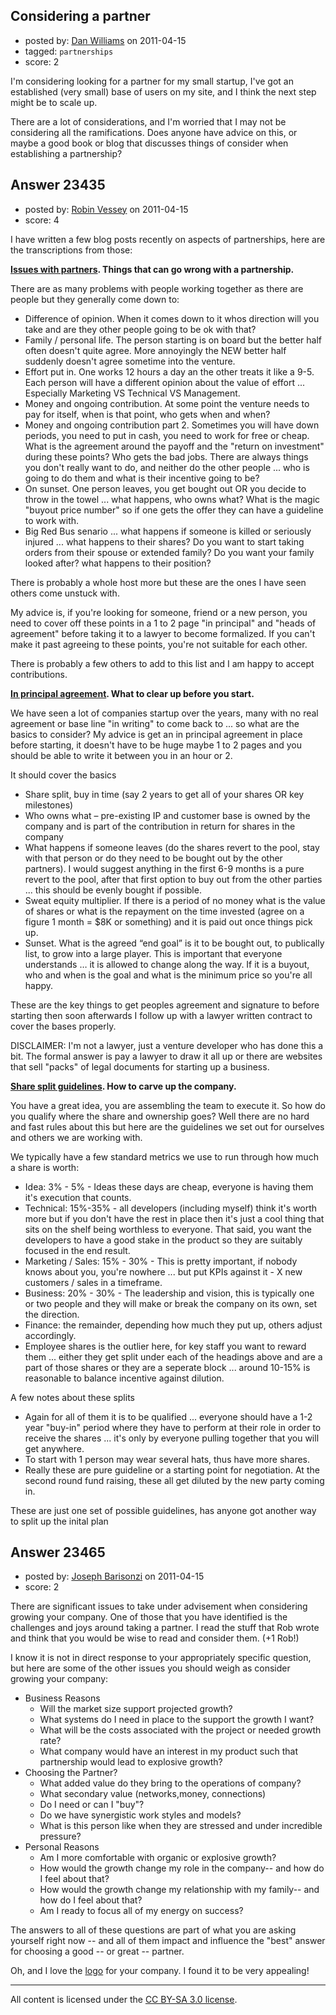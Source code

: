 ## Considering a partner

- posted by: [Dan Williams](https://stackexchange.com/users/-1/2138-dan-williams) on 2011-04-15
- tagged: `partnerships`
- score: 2

I'm considering looking for a partner for my small startup, I've got an established (very small) base of users on my site, and I think the next step might be to scale up.

There are a lot of considerations, and I'm worried that I may not be considering all the ramifications. Does anyone have advice on this, or maybe a good book or blog that discusses things of consider when establishing a partnership?


## Answer 23435

- posted by: [Robin Vessey](https://stackexchange.com/users/-1/984-robin-vessey) on 2011-04-15
- score: 4

<p>I have written a few blog posts recently on aspects of partnerships, here are the transcriptions from those:</p>

<p><strong><a href="http://www.redgum.com.au/business-blog/starting-a-venture-issues-that-can-arise-with-new-partners.html" rel="nofollow">Issues with partners</a>. Things that can go wrong with a partnership.</strong></p>

<p>There are as many problems with people working together as there are people but they generally come down to:</p>

<ul>
<li>Difference of opinion. When it comes down to it whos direction will you take and are they other people going to be ok with that?</li>
<li>Family / personal life. The person starting is on board but the better half often doesn't quite agree. More annoyingly the NEW better half suddenly doesn't agree sometime into the venture.</li>
<li>Effort put in. One works 12 hours a day an the other treats it like a 9-5. Each person will have a different opinion about the value of effort ... Especially Marketing VS Technical VS Management.</li>
<li>Money and ongoing contribution. At some point the venture needs to pay for itself, when is that point, who gets when and when?</li>
<li>Money and ongoing contribution part 2. Sometimes you will have down periods, you need to put in cash, you need to work for free or cheap. What is the agreement around the payoff and the "return on investment" during these points? Who gets the bad jobs. There are always things you don't really want to do, and neither do the other people ... who is going to do them and what is their incentive going to be?</li>
<li>On sunset. One person leaves, you get bought out OR you decide to throw in the towel ... what happens, who owns what? What is the magic "buyout price number" so if one gets the offer they can have a guideline to work with.</li>
<li>Big Red Bus senario ... what happens if someone is killed or seriously injured ... what happens to their shares? Do you want to start taking orders from their spouse or extended family? Do you want your family looked after? what happens to their position?</li>
</ul>

<p>There is probably a whole host more but these are the ones I have seen others come unstuck with.</p>

<p>My advice is, if you're looking for someone, friend or a new person, you need to cover off these points in a 1 to 2 page "in principal" and "heads of agreement" before taking it to a lawyer to become formalized. If you can't make it past agreeing to these points, you're not suitable for each other.</p>

<p>There is probably a few others to add to this list and I am happy to accept contributions.</p>

<p><strong><a href="http://www.redgum.com.au/business-blog/starting-a-venture-the-in-principal-agreement.html" rel="nofollow">In principal agreement</a>. What to clear up before you start.</strong></p>

<p>We have seen a lot of companies startup over the years, many with no real agreement or base line "in writing" to come back to ... so what are the basics to consider?
My advice is get an in principal agreement in place before starting, it doesn't have to be huge maybe 1 to 2 pages and you should be able to write it between you in an hour or 2.</p>

<p>It should cover the basics</p>

<ul>
<li>Share split, buy in time (say 2 years to get all of your shares OR key milestones)</li>
<li>Who owns what – pre-existing IP and customer base is owned by the company and is part of the contribution in return for shares in the company</li>
<li>What happens if someone leaves (do the shares revert to the pool, stay with that person or do they need to be bought out by the other partners). I would suggest anything in the first 6-9 months is a pure revert to the pool, after that first option to buy out from the other parties ... this should be evenly bought if possible.</li>
<li>Sweat equity multiplier. If there is a period of no money what is the value of shares or what is the repayment on the time invested (agree on a figure 1 month = $8K or something) and it is paid out once things pick up.</li>
<li>Sunset. What is the agreed “end goal” is it to be bought out, to publically list, to grow into a large player. This is important that everyone understands … it is allowed to change along the way. If it is a buyout, who and when is the goal and what is the minimum price so you're all happy.</li>
</ul>

<p>These are the key things to get peoples agreement and signature to before starting then soon afterwards I follow up with a lawyer written contract to cover the bases properly.</p>

<p>DISCLAIMER: I'm not a lawyer, just a venture developer who has done this a bit. The formal answer is pay a lawyer to draw it all up or there are websites that sell "packs" of legal documents for starting up a business.</p>

<p><strong><a href="http://www.redgum.com.au/business-blog/starting-a-venture-share-split-guidelines.html" rel="nofollow">Share split guidelines</a>. How to carve up the company.</strong></p>

<p>You have a great idea, you are assembling the team to execute it. So how do you qualify where the share and ownership goes? Well there are no hard and fast rules about this but here are the guidelines we set out for ourselves and others we are working with.</p>

<p>We typically have a few standard metrics we use to run through how much a share is worth:</p>

<ul>
<li>Idea: 3% - 5% - Ideas these days are cheap, everyone is having them it's execution that counts.</li>
<li>Technical: 15%-35% - all developers (including myself) think it's worth more but if you don't have the rest in place then it's just a cool thing that sits on the shelf being worthless to everyone. That said, you want the developers to have a good stake in the product so they are suitably focused in the end result.</li>
<li>Marketing / Sales: 15% - 30% - This is pretty important, if nobody knows about you, you're nowhere ... but put KPIs against it - X new customers / sales in a timeframe.</li>
<li>Business: 20% - 30% - The leadership and vision, this is typically one or two people and they will make or break the company on its own, set the direction.</li>
<li>Finance: the remainder, depending how much they put up, others adjust accordingly.</li>
<li>Employee shares is the outlier here, for key staff you want to reward them ... either they get split under each of the headings above and are a part of those shares or they are a seperate block ... around 10-15% is reasonable to balance incentive against dilution.</li>
</ul>

<p>A few notes about these splits</p>

<ul>
<li>Again for all of them it is to be qualified ... everyone should have a 1-2 year "buy-in" period where they have to perform at their role in order to receive the shares ... it's only by everyone pulling together that you will get anywhere.</li>
<li>To start with 1 person may wear several hats, thus have more shares.</li>
<li>Really these are pure guideline or a starting point for negotiation. At the second round fund raising, these all get diluted by the new party coming in.</li>
</ul>

<p>These are just one set of possible guidelines, has anyone got another way to split up the inital plan</p>



## Answer 23465

- posted by: [Joseph Barisonzi](https://stackexchange.com/users/-1/8791-joseph-barisonzi) on 2011-04-15
- score: 2

<p>There are significant issues to take under advisement when considering growing your company. One of those that you have identified is the challenges and joys around taking a partner. I read the stuff that Rob wrote and think that you would be wise to read and consider them. (+1 Rob!)  </p>

<p>I know it is not in direct response to your appropriately specific question, but here are some of the other issues you should weigh as consider growing your company: </p>

<ul>
<li>Business Reasons
<ul>
<li>Will the market size support projected growth?</li>
<li>What systems do I need in place to the support the growth I want?</li>
<li>What will be the costs associated with the project or needed growth rate? </li>
<li>What company would have an interest in my product such that partnership would lead to explosive growth? </li>
</ul></li>
<li>Choosing the Partner?
<ul>
<li>What added value do they bring to the operations of company?</li>
<li>What secondary value (networks,money, connections)</li>
<li>Do I need or can I "buy"?</li>
<li>Do we have synergistic work styles and models?</li>
<li>What is this person like when they are stressed and under incredible pressure?</li>
</ul></li>
<li>Personal Reasons 
<ul>
<li>Am I more comfortable with organic or explosive growth?</li>
<li>How would the growth change my role in the company-- and how do I feel about that?</li>
<li>How would the growth change my relationship with my family-- and how do I feel about that?</li>
<li>Am I ready to focus all of my energy on success?</li>
</ul></li>
</ul>

<p>The answers to all of these questions are part of what you are asking yourself right now -- and all of them impact and influence the "best" answer for choosing a good -- or great -- partner. </p>

<p>Oh, and I love the <a href="http://www.thedojomanager.com/wp-content/themes/dojo/images/logo.jpg" rel="nofollow">logo</a> for your company. I found it to be very appealing! </p>




---

All content is licensed under the [CC BY-SA 3.0 license](https://creativecommons.org/licenses/by-sa/3.0/).

